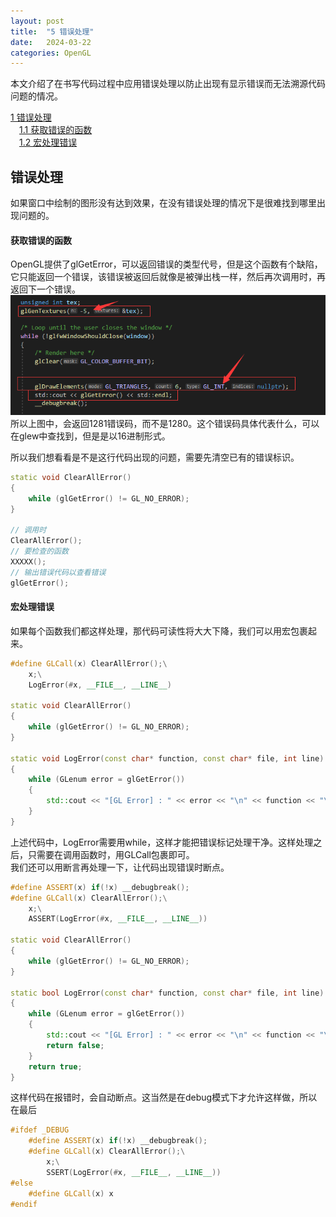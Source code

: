 ```yaml
---
layout: post
title:  "5 错误处理"
date:   2024-03-22
categories: OpenGL
---
```


本文介绍了在书写代码过程中应用错误处理以防止出现有显示错误而无法溯源代码问题的情况。  

[1 错误处理](#错误处理)  
&emsp;[1.1 获取错误的函数](#获取错误的函数)  
&emsp;[1.2 宏处理错误](#宏处理错误)  


## 错误处理
如果窗口中绘制的图形没有达到效果，在没有错误处理的情况下是很难找到哪里出现问题的。

#### 获取错误的函数
OpenGL提供了glGetError，可以返回错误的类型代号，但是这个函数有个缺陷，它只能返回一个错误，该错误被返回后就像是被弹出栈一样，然后再次调用时，再返回下一个错误。
![](../../../assets/OpenGL/5_1.png)  
所以上图中，会返回1281错误码，而不是1280。这个错误码具体代表什么，可以在glew中查找到，但是是以16进制形式。


所以我们想看看是不是这行代码出现的问题，需要先清空已有的错误标识。
```Cpp
static void ClearAllError()
{
	while (glGetError() != GL_NO_ERROR);
}

// 调用时
ClearAllError();
// 要检查的函数
XXXXX();
// 输出错误代码以查看错误
glGetError();
```

#### 宏处理错误
如果每个函数我们都这样处理，那代码可读性将大大下降，我们可以用宏包裹起来。

```Cpp
#define GLCall(x) ClearAllError();\
	x;\
	LogError(#x, __FILE__, __LINE__)

static void ClearAllError()
{
	while (glGetError() != GL_NO_ERROR);
}

static void LogError(const char* function, const char* file, int line)
{
	while (GLenum error = glGetError())
	{
		std::cout << "[GL Error] : " << error << "\n" << function << "\n" << file << " : " << line << std::endl;
	}
}
```
上述代码中，LogError需要用while，这样才能把错误标记处理干净。这样处理之后，只需要在调用函数时，用GLCall包裹即可。  
我们还可以用断言再处理一下，让代码出现错误时断点。  
```Cpp
#define ASSERT(x) if(!x) __debugbreak();
#define GLCall(x) ClearAllError();\
	x;\
	ASSERT(LogError(#x, __FILE__, __LINE__))

static void ClearAllError()
{
	while (glGetError() != GL_NO_ERROR);
}

static bool LogError(const char* function, const char* file, int line)
{
	while (GLenum error = glGetError())
	{
		std::cout << "[GL Error] : " << error << "\n" << function << "\n" << file << " : " << line << std::endl;
		return false;
	}
	return true;
}
```
这样代码在报错时，会自动断点。这当然是在debug模式下才允许这样做，所以在最后
```Cpp
#ifdef _DEBUG
	#define ASSERT(x) if(!x) __debugbreak();
	#define GLCall(x) ClearAllError();\
		x;\
		SSERT(LogError(#x, __FILE__, __LINE__))
#else
	#define GLCall(x) x
#endif
```

